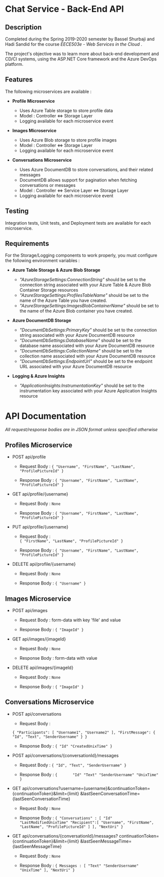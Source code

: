 # Chat Service - Back-End API

## Description

Completed during the Spring 2019-2020 semester by Bassel Shurbaji and Hadi Sandid for the course _EECE503e - Web Services in the Cloud_ .

The project's objective was to learn more about back-end development and CD/CI systems, using the ASP.NET Core framework and the Azure DevOps platform.

## Features

The following microservices are available :

- **Profile Microservice**

   - Uses Azure Table storage to store profile data
   - Model : Controller <=> Storage Layer
   - Logging available for each microservice event

- **Images Microservice**

   - Uses Azure Blob storage to store profile images
   - Model : Controller <=> Storage Layer
   - Logging available for each microservice event

- **Conversations Microservice**

   - Uses Azure DocumentDB to store conversations, and their related messages
   - DocumentDB allows support for pagination when fetching conversations or messages
   - Model : Controller <=> Service Layer <=> Storage Layer
   - Logging available for each microservice event

## Testing

Integration tests, Unit tests, and Deployment tests are available for each microservice.

## Requirements

For the Storage/Logging components to work properly, you must configure the following environment variables :

- **Azure Table Storage & Azure Blob Storage**

    - _"AzureStorageSettings:ConnectionString"_ should be set to the connection string associated with your Azure Table & Azure Blob Container Storage resources
    - _"AzureStorageSettings:ProfilesTableName"_ should be set to the name of the Azure Table you have created.
    - _"AzureStorageSettings:ImagesBlobContainerName"_ should be set to the name of the Azure Blob container you have created.

- **Azure DocumentDB Storage**

    - _"DocumentDbSettings:PrimaryKey"_ should be set to the connection string associated with your Azure DocumentDB resource
    - _"DocumentDbSettings:DatabaseName"_ should be set to the database name associated with your Azure DocumentDB resource
    - _"DocumentDbSettings:CollectionName"_ should be set to the collection name associated with your Azure DocumentDB resource
    - _"DocumentDbSettings:EndpointUrl"_ should be set to the endpoint URL associated with your Azure DocumentDB resource

- **Logging & Azure Insights**

    - _"ApplicationInsights:InstrumentationKey"_ should be set to the instrumentation key associated with your Azure Application Insights resource
    
# API Documentation

_All request/response bodies are in JSON format unless specified otherwise_

## Profiles Microservice

- POST api/profile

   - Request Body :
`{
"Username",
"FirstName",
"LastName",
"ProfilePictureId"
}`

   - Response Body :
 `{
 "Username",
 "FirstName",
 "LastName",
 "ProfilePictureId"
 }`

- GET api/profile/{username}

   - Request Body : `None`

   - Response Body :
 `{
 "Username",
 "FirstName",
 "LastName",
 "ProfilePictureId"
 }`

- PUT api/profile/{username}

   - Request Body :   
`{
"FirstName",
"LastName",
"ProfilePictureId"
}`

   - Response Body :
 `{
 "Username",
 "FirstName",
 "LastName",
 "ProfilePictureId"
 }`

- DELETE api/profile/{username}

   - Request Body : `None`

   - Response Body :
`{
"Username"
}`

## Images Microservice

- POST api/images

   - Request Body : form-data with key 'file' and value <Photo>

   - Response Body :
`{
    "ImageId"
}`
- GET api/images/{imageId}

   - Request Body : `None`

   - Response Body : form-data with value <Photo>

- DELETE api/images/{imageId}

   - Request Body : `None`

   - Response Body :
 `{
     "ImageId"
 }`

## Conversations Microservice

- POST api/conversations

   - Request Body :

  `{
    "Participants": [
        "Username1",
        "Username2"
    ],
    "FirstMessage": {
        "Id",
        "Text",
        "SenderUsername"
    }
}`

   - Response Body :
 `{
 	"Id"
 	"CreatedUnixTime"
 }`

- POST api/conversations/{conversationId}/messages

   - Request Body :
`{
"Id",
"Text",
"SenderUsername"
}`

   - Response Body :
`{      
  "Id"
  "Text"
  "SenderUsername"
  "UnixTime"
}`

- GET api/conversations?username={username}&continuationToken={continuationToken}&limit={limit}
&lastSeenConversationTime={lastSeenConversationTime}

   - Request Body : `None`

   - Response Body :
`{
 "Conversations" : [
 "Id"
 "LastModifiedUnixTime"
 "Recipient":[
 "Username",
  "FirstName",
  "LastName",
  "ProfilePictureId"
  ]
 ],
 "NextUri"
}`

- GET api/conversations/{conversationId}/messages? continuationToken={continuationToken}&limit={limit}
&lastSeenMessageTime={lastSeenMessageTime}

   - Request Body : `None`

   - Response Body :
`{
  Messages : [
  "Text"
  "SenderUsername"
  "UnixTime"
  ],
  "NextUri"
}`

